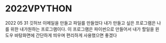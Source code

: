 # 2022VPYTHON
2022 05 31
깃허브 이메일을 만들고 파일를 만들었다
내가 만들고 싶은 프로그램은 나를 위한 내가원하는 프로그램이다. 이 프로그램은 파이썬으로 만들어서 내가 할일을 윈도우 바탕화면에 간단하게 띄우며 편리하게 사용했으면 좋겠다
